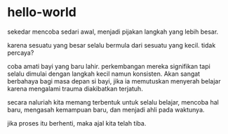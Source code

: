 # hello-world
sekedar mencoba sedari awal, menjadi pijakan langkah yang lebih besar.

karena sesuatu yang besar selalu bermula dari sesuatu yang kecil. tidak percaya?

coba amati bayi yang baru lahir. perkembangan mereka signifikan tapi selalu dimulai dengan langkah kecil namun konsisten. Akan sangat berbahaya bagi masa depan si bayi, jika ia memutuskan menyerah belajar karena mengalami trauma diakibatkan terjatuh.

secara naluriah kita memang terbentuk untuk selalu belajar, mencoba hal baru, mengasah kemampuan baru, dan menjadi ahli pada waktunya.

jika proses itu berhenti, maka ajal kita telah tiba.
